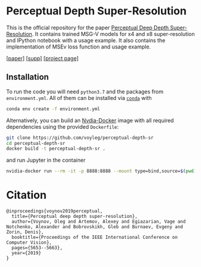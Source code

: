 # Perceptual Depth Super-Resolution
This is the official repository for the paper [Perceptual Deep Depth Super-Resolution](http://openaccess.thecvf.com/content_ICCV_2019/html/Voynov_Perceptual_Deep_Depth_Super-Resolution_ICCV_2019_paper.html).
It contains trained MSG-V models for x4 and x8 super-resolution and IPython notebook with a usage example.
It also contains the implementation of MSEv loss function and usage example.

[[paper]](http://openaccess.thecvf.com/content_ICCV_2019/papers/Voynov_Perceptual_Deep_Depth_Super-Resolution_ICCV_2019_paper.pdf) [[supp]](http://openaccess.thecvf.com/content_ICCV_2019/supplemental/Voynov_Perceptual_Deep_Depth_ICCV_2019_supplemental.pdf) [[project page]](http://adase.group/3ddl/projects/perceptual-depth-sr)

## Installation
To run the code you will need `python3.7` and the packages from `environment.yml`.
All of them can be installed via [`conda`](https://docs.conda.io/en/latest/miniconda.html) with 
```bash
conda env create -f environment.yml
```

Alternatively, you can build an [Nvdia-Docker](https://github.com/NVIDIA/nvidia-docker) image with all required dependencies using the provided `Dockerfile`:
```bash
git clone https://github.com/voyleg/perceptual-depth-sr
cd perceptual-depth-sr
docker build -t perceptual-depth-sr .
```
and run Jupyter in the container
```bash
nvidia-docker run --rm -it -p 8888:8888 --mount type=bind,source=$(pwd),target=/code perceptual-depth-sr bash -c 'cd /code && jupyter notebook --ip="*" --no-browser --allow-root'
```

# Citation
```
@inproceedings{voynov2019perceptual,
  title={Perceptual deep depth super-resolution},
  author={Voynov, Oleg and Artemov, Alexey and Egiazarian, Vage and Notchenko, Alexander and Bobrovskikh, Gleb and Burnaev, Evgeny and Zorin, Denis},
  booktitle={Proceedings of the IEEE International Conference on Computer Vision},
  pages={5653--5663},
  year={2019}
}
```

